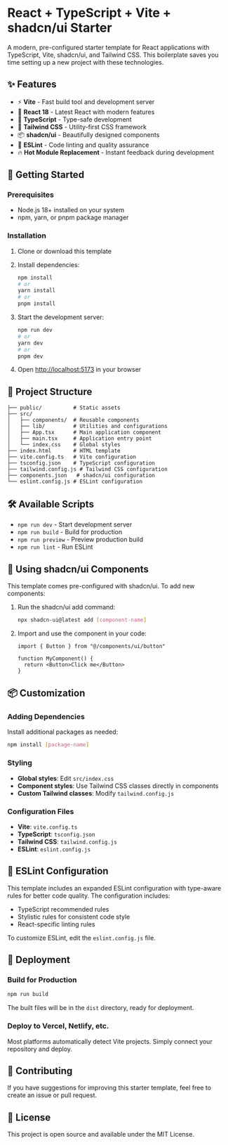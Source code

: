 # React + TypeScript + Vite + shadcn/ui Starter

A modern, pre-configured starter template for React applications with TypeScript, Vite, shadcn/ui, and Tailwind CSS. This boilerplate saves you time setting up a new project with these technologies.

## ✨ Features

- ⚡️ **Vite** - Fast build tool and development server
- 🚀 **React 18** - Latest React with modern features
- 🦾 **TypeScript** - Type-safe development
- 🎨 **Tailwind CSS** - Utility-first CSS framework
- 📦 **shadcn/ui** - Beautifully designed components
- 📏 **ESLint** - Code linting and quality assurance
- 🔥 **Hot Module Replacement** - Instant feedback during development

## 🚀 Getting Started

### Prerequisites

- Node.js 18+ installed on your system
- npm, yarn, or pnpm package manager

### Installation

1. Clone or download this template
2. Install dependencies:

   ```bash
   npm install
   # or
   yarn install
   # or
   pnpm install
   ```

3. Start the development server:

   ```bash
   npm run dev
   # or
   yarn dev
   # or
   pnpm dev
   ```

4. Open [http://localhost:5173](http://localhost:5173) in your browser

## 📁 Project Structure

```
├── public/          # Static assets
├── src/
│   ├── components/  # Reusable components
│   ├── lib/         # Utilities and configurations
│   ├── App.tsx      # Main application component
│   ├── main.tsx     # Application entry point
│   └── index.css    # Global styles
├── index.html       # HTML template
├── vite.config.ts   # Vite configuration
├── tsconfig.json    # TypeScript configuration
├── tailwind.config.js # Tailwind CSS configuration
├── components.json   # shadcn/ui configuration
└── eslint.config.js # ESLint configuration
```

## 🛠 Available Scripts

- `npm run dev` - Start development server
- `npm run build` - Build for production
- `npm run preview` - Preview production build
- `npm run lint` - Run ESLint

## 🎨 Using shadcn/ui Components

This template comes pre-configured with shadcn/ui. To add new components:

1. Run the shadcn/ui add command:

   ```bash
   npx shadcn-ui@latest add [component-name]
   ```

2. Import and use the component in your code:

   ```tsx
   import { Button } from "@/components/ui/button"

   function MyComponent() {
     return <Button>Click me</Button>
   }
   ```

## 📦 Customization

### Adding Dependencies

Install additional packages as needed:

```bash
npm install [package-name]
```

### Styling

- **Global styles**: Edit `src/index.css`
- **Component styles**: Use Tailwind CSS classes directly in components
- **Custom Tailwind classes**: Modify `tailwind.config.js`

### Configuration Files

- **Vite**: `vite.config.ts`
- **TypeScript**: `tsconfig.json`
- **Tailwind CSS**: `tailwind.config.js`
- **ESLint**: `eslint.config.js`

## 🔧 ESLint Configuration

This template includes an expanded ESLint configuration with type-aware rules for better code quality. The configuration includes:

- TypeScript recommended rules
- Stylistic rules for consistent code style
- React-specific linting rules

To customize ESLint, edit the `eslint.config.js` file.

## 🚀 Deployment

### Build for Production

```bash
npm run build
```

The built files will be in the `dist` directory, ready for deployment.

### Deploy to Vercel, Netlify, etc.

Most platforms automatically detect Vite projects. Simply connect your repository and deploy.

## 🤝 Contributing

If you have suggestions for improving this starter template, feel free to create an issue or pull request.

## 📄 License

This project is open source and available under the MIT License.
